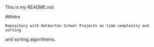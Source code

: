 This is my README.md

##Intro

	Repository with Holberton School Projects on time complexity and sorting
and sorting algorithems.
